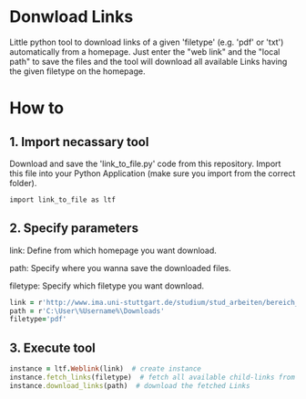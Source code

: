 # Donwload Links
Little python tool to download links of a given 'filetype' (e.g. 'pdf' or 'txt') automatically from a homepage. Just enter the "web link" and the "local path" to save the files and the tool will download all available Links having the given filetype on the homepage.


# How to
## 1. Import necassary tool
Download and save the 'link_to_file.py' code from this repository. Import this file into your Python Application (make sure you import from the correct folder).
```ruby
import link_to_file as ltf
```
## 2. Specify parameters
link:     Define from which homepage you want download.

path:     Specify where you wanna save the downloaded files.

filetype: Specify which filetype you want download.
```ruby
link = r'http://www.ima.uni-stuttgart.de/studium/stud_arbeiten/bereich_zuv/index.html'
path = r'C:\User\%Username%\Downloads'
filetype='pdf'
```

## 3. Execute tool
```ruby
instance = ltf.Weblink(link)  # create instance
instance.fetch_links(filetype)  # fetch all available child-links from given link
instance.download_links(path)  # download the fetched Links
```
